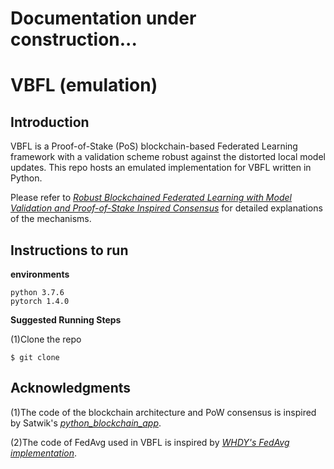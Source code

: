 # Documentation under construction...
# VBFL (emulation)

## Introduction
VBFL is a Proof-of-Stake (PoS) blockchain-based Federated Learning framework with a validation scheme robust against the distorted local model updates. This repo hosts an emulated implementation for VBFL written in Python.

Please refer to [*Robust Blockchained Federated Learning with Model Validation and Proof-of-Stake Inspired Consensus*](https://arxiv.org/abs/2101.03300) for detailed explanations of the mechanisms.

## Instructions to run
**environments**
```
python 3.7.6
pytorch 1.4.0
```
**Suggested Running Steps**

(1)Clone the repo
```
$ git clone 
```





## Acknowledgments

(1)The code of the blockchain architecture and PoW consensus is inspired by Satwik's [*python_blockchain_app*](https://github.com/satwikkansal/python_blockchain_app). 

(2)The code of FedAvg used in VBFL is inspired by [*WHDY's FedAvg implementation*](https://github.com/WHDY/FedAvg).